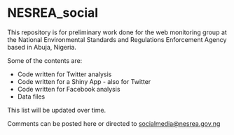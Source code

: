 # NESREA_social

This repository is for preliminary work done for the web monitoring group at the National Environmental Standards and Regulations Enforcement Agency based in Abuja, Nigeria.

Some of the contents are:
  * Code written for Twitter analysis
  * Code written for a Shiny App - also for Twitter
  * Code written for Facebook analysis
  * Data files

This list will be updated over time.

Comments can be posted here or directed to socialmedia@nesrea.gov.ng
